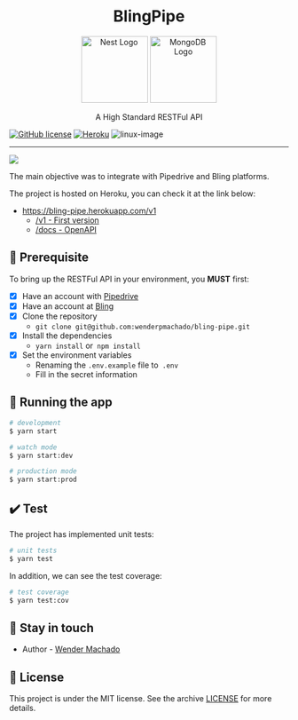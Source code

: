 <h1 align="center">BlingPipe</h1>

<p align="center">
  <a href="http://nestjs.com/" target="blank"><img src="https://nestjs.com/img/logo-small.svg" width="120" alt="Nest Logo" /></a>
  <a href="https://www.mongodb.com/" target="blank"><img src="https://bognarjunior.files.wordpress.com/2015/05/thumb.png?w=120" width="120" alt="MongoDB Logo" /></a>
</p>

<p align="center">A High Standard RESTFul API</p>

[![GitHub license](https://img.shields.io/github/license/Naereen/StrapDown.js.svg)](LICENSE.md)
[![Heroku](https://heroku-badge.herokuapp.com/?app=heroku-badge)](https://bling-pipe.herokuapp.com/v1)
![linux-image](https://img.shields.io/travis/nestjs/nest/master.svg?label=linux)

<hr>

![](.github/images/demo.gif)

The main objective was to integrate with Pipedrive and Bling platforms.

The project is hosted on Heroku, you can check it at the link below:

- https://bling-pipe.herokuapp.com/v1
  - [/v1 - First version](https://bling-pipe.herokuapp.com/v1/)
  - [/docs - OpenAPI](https://bling-pipe.herokuapp.com/docs/)

## :wrench: Prerequisite

To bring up the RESTFul API in your environment, you **MUST** first:

* [x] Have an account with [Pipedrive](https://www.pipedrive.com/)
* [x] Have an account at [Bling](https://bling.com.br/)
* [x] Clone the repository
   - `git clone git@github.com:wenderpmachado/bling-pipe.git`
* [x] Install the dependencies
   - `yarn install` or` npm install`
* [x] Set the environment variables
   - Renaming the `.env.example` file to` .env`
   - Fill in the secret information

## :rocket: Running the app

```bash
# development
$ yarn start

# watch mode
$ yarn start:dev

# production mode
$ yarn start:prod
```

## :heavy_check_mark: Test

The project has implemented unit tests:

```bash
# unit tests
$ yarn test
```

In addition, we can see the test coverage:

```bash
# test coverage
$ yarn test:cov
```

## :wave: Stay in touch

- Author - [Wender Machado](https://www.linkedin.com/in/wenderpmachado)

## :memo: License

This project is under the MIT license. See the archive [LICENSE](LICENSE.md) for more details.
